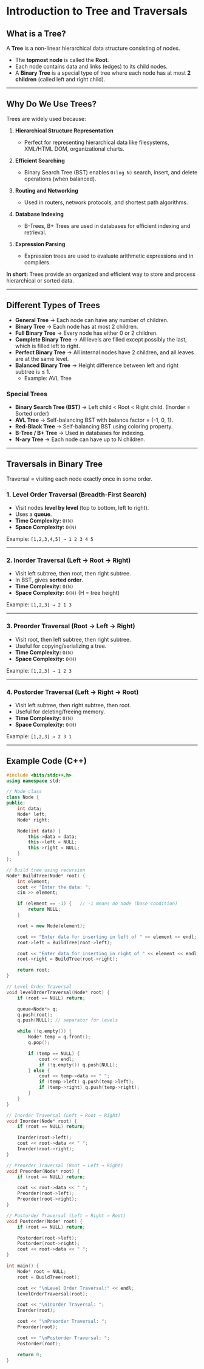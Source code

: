 # Introduction to Tree and Traversals

## What is a Tree?
A **Tree** is a non-linear hierarchical data structure consisting of nodes.

- The **topmost node** is called the **Root**.  
- Each node contains data and links (edges) to its child nodes.  
- A **Binary Tree** is a special type of tree where each node has at most **2 children** (called left and right child).

---

## Why Do We Use Trees?
Trees are widely used because:

1. **Hierarchical Structure Representation**  
   - Perfect for representing hierarchical data like filesystems, XML/HTML DOM, organizational charts.

2. **Efficient Searching**  
   - Binary Search Tree (BST) enables `O(log N)` search, insert, and delete operations (when balanced).

3. **Routing and Networking**  
   - Used in routers, network protocols, and shortest path algorithms.

4. **Database Indexing**  
   - B-Trees, B+ Trees are used in databases for efficient indexing and retrieval.

5. **Expression Parsing**  
   - Expression trees are used to evaluate arithmetic expressions and in compilers.

**In short:** Trees provide an organized and efficient way to store and process hierarchical or sorted data.

---

## Different Types of Trees
- **General Tree** → Each node can have any number of children.  
- **Binary Tree** → Each node has at most 2 children.  
- **Full Binary Tree** → Every node has either 0 or 2 children.  
- **Complete Binary Tree** → All levels are filled except possibly the last, which is filled left to right.  
- **Perfect Binary Tree** → All internal nodes have 2 children, and all leaves are at the same level.  
- **Balanced Binary Tree** → Height difference between left and right subtree is ≤ 1.  
  - Example: AVL Tree  

### Special Trees
- **Binary Search Tree (BST)** → Left child < Root < Right child. (Inorder = Sorted order)  
- **AVL Tree** → Self-balancing BST with balance factor = {-1, 0, 1}.  
- **Red-Black Tree** → Self-balancing BST using coloring property.  
- **B-Tree / B+ Tree** → Used in databases for indexing.  
- **N-ary Tree** → Each node can have up to N children.  

---

## Traversals in Binary Tree
Traversal = visiting each node exactly once in some order.

### 1. Level Order Traversal (Breadth-First Search)
- Visit nodes **level by level** (top to bottom, left to right).  
- Uses a **queue**.  
- **Time Complexity:** `O(N)`  
- **Space Complexity:** `O(N)`  

Example: `[1,2,3,4,5] → 1 2 3 4 5`

---

### 2. Inorder Traversal (Left → Root → Right)
- Visit left subtree, then root, then right subtree.  
- In BST, gives **sorted order**.  
- **Time Complexity:** `O(N)`  
- **Space Complexity:** `O(H)` (H = tree height)  

Example: `[1,2,3] → 2 1 3`

---

### 3. Preorder Traversal (Root → Left → Right)
- Visit root, then left subtree, then right subtree.  
- Useful for copying/serializing a tree.  
- **Time Complexity:** `O(N)`  
- **Space Complexity:** `O(H)`  

Example: `[1,2,3] → 1 2 3`

---

### 4. Postorder Traversal (Left → Right → Root)
- Visit left subtree, then right subtree, then root.  
- Useful for deleting/freeing memory.  
- **Time Complexity:** `O(N)`  
- **Space Complexity:** `O(H)`  

Example: `[1,2,3] → 2 3 1`

---

## Example Code (C++)

```cpp
#include <bits/stdc++.h>
using namespace std;

// Node class
class Node {
public:
    int data;
    Node* left;
    Node* right;

    Node(int data) {
        this->data = data;
        this->left = NULL;
        this->right = NULL;
    }
};

// Build tree using recursion
Node* BuildTree(Node* root) {
    int element;
    cout << "Enter the data: ";
    cin >> element;

    if (element == -1) {   // -1 means no node (base condition)
        return NULL;
    }

    root = new Node(element);

    cout << "Enter data for inserting in left of " << element << endl;
    root->left = BuildTree(root->left);

    cout << "Enter data for inserting in right of " << element << endl;
    root->right = BuildTree(root->right);

    return root;
}

// Level Order Traversal
void levelOrderTraversal(Node* root) {
    if (root == NULL) return;

    queue<Node*> q;
    q.push(root);
    q.push(NULL); // separator for levels

    while (!q.empty()) {
        Node* temp = q.front();
        q.pop();

        if (temp == NULL) {
            cout << endl;
            if (!q.empty()) q.push(NULL);
        } else {
            cout << temp->data << " ";
            if (temp->left) q.push(temp->left);
            if (temp->right) q.push(temp->right);
        }
    }
}

// Inorder Traversal (Left → Root → Right)
void Inorder(Node* root) {
    if (root == NULL) return;

    Inorder(root->left);
    cout << root->data << " ";
    Inorder(root->right);
}

// Preorder Traversal (Root → Left → Right)
void Preorder(Node* root) {
    if (root == NULL) return;

    cout << root->data << " ";
    Preorder(root->left);
    Preorder(root->right);
}

// Postorder Traversal (Left → Right → Root)
void Postorder(Node* root) {
    if (root == NULL) return;

    Postorder(root->left);
    Postorder(root->right);
    cout << root->data << " ";
}

int main() {
    Node* root = NULL; 
    root = BuildTree(root);

    cout << "\nLevel Order Traversal:" << endl;
    levelOrderTraversal(root);

    cout << "\nInorder Traversal: ";
    Inorder(root);

    cout << "\nPreorder Traversal: ";
    Preorder(root);

    cout << "\nPostorder Traversal: ";
    Postorder(root);

    return 0;
}
